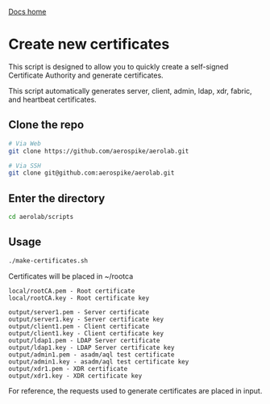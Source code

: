 [Docs home](../../README.md)

# Create new certificates


This script is designed to allow you to quickly create a self-signed
Certificate Authority and generate certificates.

This script automatically generates server, client, admin, ldap, xdr, fabric,
and heartbeat certificates.

## Clone the repo

```bash
# Via Web
git clone https://github.com/aerospike/aerolab.git

# Via SSH
git clone git@github.com:aerospike/aerolab.git
```

## Enter the directory
```bash
cd aerolab/scripts
```

## Usage

```bash
./make-certificates.sh 
```

Certificates will be placed in ~/rootca
```
local/rootCA.pem - Root certificate
local/rootCA.key - Root certificate key

output/server1.pem - Server certificate
output/server1.key - Server certificate key
output/client1.pem - Client certificate
output/client1.key - Client certificate key
output/ldap1.pem - LDAP Server certificate
output/ldap1.key - LDAP Server certificate key
output/admin1.pem - asadm/aql test certificate
output/admin1.key - asadm/aql test certificate key
output/xdr1.pem - XDR certificate
output/xdr1.key - XDR certificate key
```
For reference, the requests used to generate certificates are placed in input.
